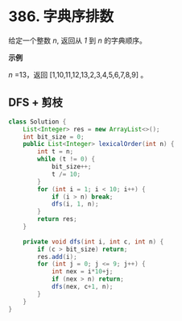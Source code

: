# 386. 字典序排数

给定一个整数 *n*, 返回从 *1* 到 *n* 的字典顺序。

**示例**

*n* =13，返回 [1,10,11,12,13,2,3,4,5,6,7,8,9] 。



## DFS + 剪枝

```java
class Solution {
    List<Integer> res = new ArrayList<>();
    int bit_size = 0;
    public List<Integer> lexicalOrder(int n) {
        int t = n;
		while (t != 0) {
			bit_size++;
			t /= 10;
		}
        for (int i = 1; i < 10; i++) {
            if (i > n) break;
            dfs(i, 1, n);
        }
        return res;
    }
    
    private void dfs(int i, int c, int n) {
        if (c > bit_size) return;
        res.add(i);
        for (int j = 0; j <= 9; j++) {
            int nex = i*10+j;
            if (nex > n) return;
            dfs(nex, c+1, n);
        }
    }
}
```



